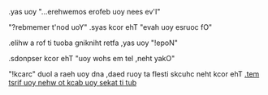 .yas uoy "...erehwemos erofeb uoy nees ev'I"

"?rebmemer t'nod uoY" .syas kcor ehT "evah uoy esruoc fO"

.elihw a rof ti tuoba gnikniht retfa ,yas uoy "!epoN"

.sdonpser kcor ehT "uoy wohs em tel ,neht yakO"

"!kcarc" duol a raeh uoy dna ,daed ruoy ta flesti skcuhc neht kcor ehT
[.tem tsrif uoy nehw ot kcab uoy sekat ti tub](english/rock/mirror.md)